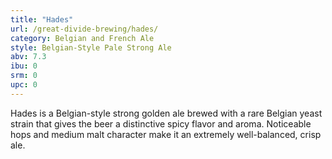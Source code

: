 ```yaml
---
title: "Hades"
url: /great-divide-brewing/hades/
category: Belgian and French Ale
style: Belgian-Style Pale Strong Ale
abv: 7.3
ibu: 0
srm: 0
upc: 0
---
```

Hades is a Belgian-style strong golden ale brewed with a rare Belgian yeast strain that gives the beer a distinctive spicy flavor and aroma. Noticeable hops and medium malt character make it an extremely well-balanced, crisp ale.
